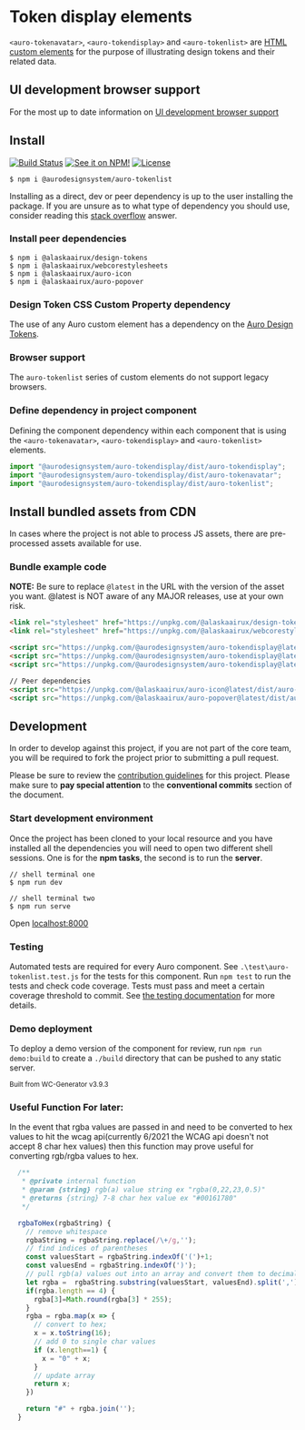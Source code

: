 # Token display elements

`<auro-tokenavatar>`, `<auro-tokendisplay>` and `<auro-tokenlist>` are [HTML custom elements](https://developer.mozilla.org/en-US/docs/Web/Web_Components/Using_custom_elements) for the purpose of illustrating design tokens and their related data.

## UI development browser support

For the most up to date information on [UI development browser support](https://auro.alaskaair.com/support/browsersSupport)

## Install

[![Build Status](https://img.shields.io/github/workflow/status/AlaskaAirlines/auro-tokenlist/Test%20and%20publish?branch=master&style=for-the-badge)](https://github.com/AlaskaAirlines/auro-tokenlist/actions?query=workflow%3A%22test+and+publish%22)
[![See it on NPM!](https://img.shields.io/npm/v/@aurodesignsystem/auro-tokenlist?style=for-the-badge&color=orange)](https://www.npmjs.com/package/@aurodesignsystem/auro-tokenlist)
[![License](https://img.shields.io/npm/l/@aurodesignsystem/auro-tokenlist?color=blue&style=for-the-badge)](https://www.apache.org/licenses/LICENSE-2.0)

```shell
$ npm i @aurodesignsystem/auro-tokenlist
```

Installing as a direct, dev or peer dependency is up to the user installing the package. If you are unsure as to what type of dependency you should use, consider reading this [stack overflow](https://stackoverflow.com/questions/18875674/whats-the-difference-between-dependencies-devdependencies-and-peerdependencies) answer.

### Install peer dependencies

```shell
$ npm i @alaskaairux/design-tokens
$ npm i @alaskaairux/webcorestylesheets
$ npm i @alaskaairux/auro-icon
$ npm i @alaskaairux/auro-popover
```

### Design Token CSS Custom Property dependency

The use of any Auro custom element has a dependency on the [Auro Design Tokens](https://auro.alaskaair.com/getting-started/developers/design-tokens).

### Browser support

The `auro-tokenlist` series of custom elements do not support legacy browsers.

### Define dependency in project component

Defining the component dependency within each component that is using the `<auro-tokenavatar>`, `<auro-tokendisplay>` and `<auro-tokenlist>` elements.

```javascript
import "@aurodesignsystem/auro-tokendisplay/dist/auro-tokendisplay";
import "@aurodesignsystem/auro-tokendisplay/dist/auro-tokenavatar";
import "@aurodesignsystem/auro-tokendisplay/dist/auro-tokenlist";
```

## Install bundled assets from CDN

In cases where the project is not able to process JS assets, there are pre-processed assets available for use.

### Bundle example code

**NOTE:** Be sure to replace `@latest` in the URL with the version of the asset you want. @latest is NOT aware of any MAJOR releases, use at your own risk.

```html
<link rel="stylesheet" href="https://unpkg.com/@alaskaairux/design-tokens@latest/dist/auro-classic/CSSCustomProperties.css" />
<link rel="stylesheet" href="https://unpkg.com/@alaskaairux/webcorestylesheets@latest/dist/bundled/essentials.css" />

<script src="https://unpkg.com/@aurodesignsystem/auro-tokendisplay@latest/dist/auro-tokendisplay__bundled.js" type="module"></script>
<script src="https://unpkg.com/@aurodesignsystem/auro-tokendisplay@latest/dist/auro-tokenavatar__bundled.js" type="module"></script>
<script src="https://unpkg.com/@aurodesignsystem/auro-tokendisplay@latest/dist/auro-tokenlist__bundled.js" type="module"></script>

// Peer dependencies
<script src="https://unpkg.com/@alaskaairux/auro-icon@latest/dist/auro-icon__bundled.js" type="module"></script>
<script src="https://unpkg.com/@alaskaairux/auro-popover@latest/dist/auro-popover__bundled.js" type="module"></script>
```

## Development

In order to develop against this project, if you are not part of the core team, you will be required to fork the project prior to submitting a pull request.

Please be sure to review the [contribution guidelines](https://auro.alaskaair.com/getting-started/developers/contributing) for this project. Please make sure to **pay special attention** to the **conventional commits** section of the document.

### Start development environment

Once the project has been cloned to your local resource and you have installed all the dependencies you will need to open two different shell sessions. One is for the **npm tasks**, the second is to run the **server**.

```shell
// shell terminal one
$ npm run dev

// shell terminal two
$ npm run serve
```

Open [localhost:8000](http://localhost:8000/)

### Testing

Automated tests are required for every Auro component. See `.\test\auro-tokenlist.test.js` for the tests for this component. Run `npm test` to run the tests and check code coverage. Tests must pass and meet a certain coverage threshold to commit. See [the testing documentation](https://auro.alaskaair.com/support/tests) for more details.

### Demo deployment

To deploy a demo version of the component for review, run `npm run demo:build` to create a `./build` directory that can be pushed to any static server.

<small>Built from WC-Generator v3.9.3</small>

### Useful Function For later:

In the event that rgba values are passed in and need to be converted to hex values to hit the wcag api(currently 6/2021 the WCAG api doesn't not accept 8 char hex values) then this function may prove useful for converting rgb/rgba values to hex.

```js
  /**
   * @private internal function
   * @param {string} rgb(a) value string ex "rgba(0,22,23,0.5)"
   * @returns {string} 7-8 char hex value ex "#00161780"
   */

  rgbaToHex(rgbaString) {
    // remove whitespace
    rgbaString = rgbaString.replace(/\+/g,'');
    // find indices of parentheses
    const valuesStart = rgbaString.indexOf('(')+1;
    const valuesEnd = rgbaString.indexOf(')');
    // pull rgb(a) values out into an array and convert them to decimal
    let rgba =  rgbaString.substring(valuesStart, valuesEnd).split(',').map(x=>+x);
    if(rgba.length == 4) {
      rgba[3]=Math.round(rgba[3] * 255);
    }
    rgba = rgba.map(x => {
      // convert to hex;
      x = x.toString(16);
      // add 0 to single char values
      if (x.length==1) {
        x = "0" + x;
      }
      // update array
      return x;
    })

    return "#" + rgba.join('');
  }
```
